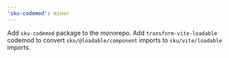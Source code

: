 ```yaml
---
'sku-codemod': minor
---
```


Add `sku-codemod` package to the monorepo.
Add `transform-vite-loadable` codemod to convert `sku/@loadable/component` imports to `sku/vite/loadable` imports.
